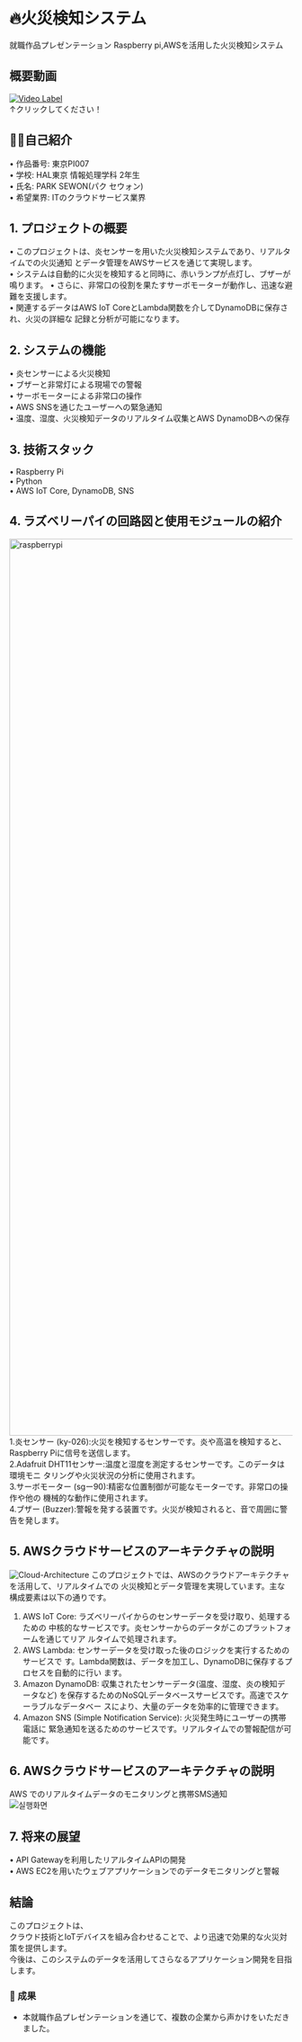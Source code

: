 # 🔥火災検知システム
就職作品プレゼンテーション
Raspberry pi,AWSを活用した火災検知システム


## 概要動画

[![Video Label](http://img.youtube.com/vi/odktV89QTxg/0.jpg)](https://youtu.be/odktV89QTxg)<br>
↑クリックしてください！

## 🙋🏼自己紹介

• 作品番号: 東京PI007<br>
• 学校: HAL東京 情報処理学科 2年生<br>
• 氏名: PARK SEWON(パク セウォン)<br>
• 希望業界: ITのクラウドサービス業界<br>

## 1. プロジェクトの概要

• このプロジェクトは、炎センサーを用いた火災検知システムであり、リアルタイムでの火災通知 とデータ管理をAWSサービスを通じて実現します。<br>
• システムは自動的に火災を検知すると同時に、赤いランプが点灯し、ブザーが鳴ります。 • さらに、非常口の役割を果たすサーボモーターが動作し、迅速な避難を支援します。<br>
• 関連するデータはAWS IoT CoreとLambda関数を介してDynamoDBに保存され、火災の詳細な 記録と分析が可能になります。<br>


## 2. システムの機能

• 炎センサーによる火災検知<br>
• ブザーと非常灯による現場での警報<br>
• サーボモーターによる非常口の操作<br>
• AWS SNSを通じたユーザーへの緊急通知<br>
• 温度、湿度、火災検知データのリアルタイム収集とAWS DynamoDBへの保存<br>


## 3. 技術スタック

• Raspberry Pi<br>
• Python<br>
• AWS IoT Core, DynamoDB, SNS<br>


## 4. ラズベリーパイの回路図と使用モジュールの紹介
<img width="1596" alt="raspberrypi" src="https://github.com/parkminmull/kasaisystemproject/assets/114851426/86bbdc4d-9725-4fdb-a635-c0ce880ac498"><br>
1.炎センサー (ky-026):火災を検知するセンサーです。炎や高温を検知すると、 Raspberry Piに信号を送信します。<br>
2.Adafruit DHT11センサー:温度と湿度を測定するセンサーです。このデータは環境モニ タリングや火災状況の分析に使用されます。<br>
3.サーボモーター (sgー90):精密な位置制御が可能なモーターです。非常口の操作や他の 機械的な動作に使用されます。<br>
4.ブザー (Buzzer):警報を発する装置です。火災が検知されると、音で周囲に警告を発します。<br>


## 5. AWSクラウドサービスのアーキテクチャの説明
![Cloud-Architecture](https://github.com/parkminmull/kasaisystemproject/assets/114851426/a52b6a69-fef5-432a-8d3b-4bc71a9f3d3c)
このプロジェクトでは、AWSのクラウドアーキテクチャを活用して、リアルタイムでの 火災検知とデータ管理を実現しています。主な構成要素は以下の通りです。<br>
1. AWS IoT Core: ラズベリーパイからのセンサーデータを受け取り、処理するための 中核的なサービスです。炎センサーからのデータがこのプラットフォームを通じてリア ルタイムで処理されます。<br>
2. AWS Lambda: センサーデータを受け取った後のロジックを実行するためのサービスで す。Lambda関数は、データを加工し、DynamoDBに保存するプロセスを自動的に行い ます。<br>
3. Amazon DynamoDB: 収集されたセンサーデータ(温度、湿度、炎の検知データなど) を保存するためのNoSQLデータベースサービスです。高速でスケーラブルなデータベー スにより、大量のデータを効率的に管理できます。<br>
4. Amazon SNS (Simple Notification Service): 火災発生時にユーザーの携帯電話に 緊急通知を送るためのサービスです。リアルタイムでの警報配信が可能です。<br>


## 6. AWSクラウドサービスのアーキテクチャの説明
AWS でのリアルタイムデータのモニタリングと携帯SMS通知<br>
![실행화면](https://github.com/parkminmull/kasaisystemproject/assets/114851426/9df8ba34-7c02-423a-a740-81c2f237fa86)


## 7. 将来の展望

• API Gatewayを利用したリアルタイムAPIの開発<br>
• AWS EC2を用いたウェブアプリケーションでのデータモニタリングと警報<br>

## 結論

このプロジェクトは、<br>
クラウド技術とIoTデバイスを組み合わせることで、より迅速で効果的な火災対策を提供します。<br>
今後は、このシステムのデータを活用してさらなるアプリケーション開発を目指します。<br>


### 🎯 成果
- 本就職作品プレゼンテーションを通じて、複数の企業から声かけをいただきました。


